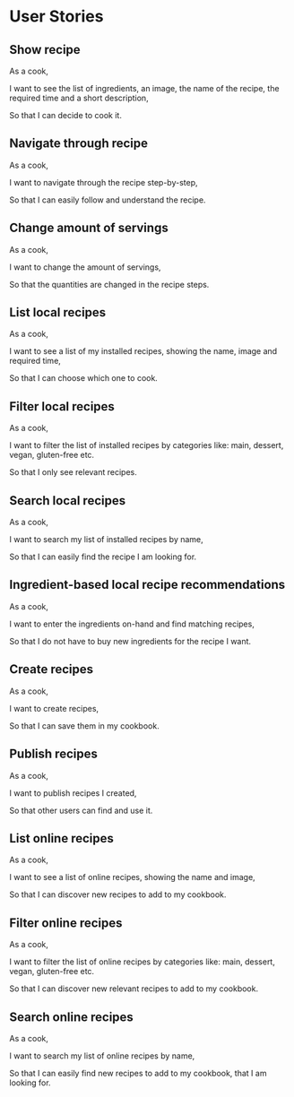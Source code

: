 # User Stories

## Show recipe
As a cook, 

I want to see the list of ingredients, an image, the name of the recipe, the required time and a short description,

So that I can decide to cook it.

## Navigate through recipe
As a cook, 

I want to navigate through the recipe step-by-step,

So that I can easily follow and understand the recipe.

## Change amount of servings
As a cook,

I want to change the amount of servings,

So that the quantities are changed in the recipe steps.

## List local recipes
As a cook,

I want to see a list of my installed recipes, showing the name, image and required time,

So that I can choose which one to cook.

## Filter local recipes
As a cook,

I want to filter the list of installed recipes by categories like: main, dessert, vegan, gluten-free etc.

So that I only see relevant recipes.

## Search local recipes
As a cook,

I want to search my list of installed recipes by name,

So that I can easily find the recipe I am looking for.

## Ingredient-based local recipe recommendations
As a cook,

I want to enter the ingredients on-hand and find matching recipes,

So that I do not have to buy new ingredients for the recipe I want.

## Create recipes
As a cook,

I want to create recipes,

So that I can save them in my cookbook.

## Publish recipes
As a cook,

I want to publish recipes I created,

So that other users can find and use it.

## List online recipes
As a cook,

I want to see a list of online recipes, showing the name and image,

So that I can discover new recipes to add to my cookbook.

## Filter online recipes
As a cook,

I want to filter the list of online recipes by categories like: main, dessert, vegan, gluten-free etc.

So that I can discover new relevant recipes to add to my cookbook.

## Search online recipes
As a cook,

I want to search my list of online recipes by name,

So that I can easily find new recipes to add to my cookbook, that I am looking for.
